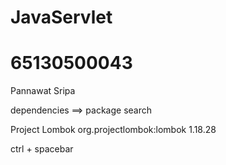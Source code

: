 # JavaServlet

# 65130500043
Pannawat Sripa

dependencies ==> package search

Project Lombok org.projectlombok:lombok 1.18.28

ctrl + spacebar
